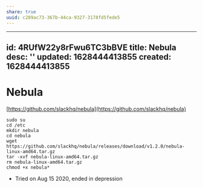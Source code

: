 ```yaml
---
share: true
uuid: c289ac73-367b-44ca-9327-3178fd5fede5
---
```

---
id: 4RUfW22y8rFwu6TC3bBVE
title: Nebula
desc: ''
updated: 1628444413855
created: 1628444413855
---
# Nebula
[https://github.com/slackhq/nebula](https://github.com/slackhq/nebula)

    sudo su
    cd /etc
    mkdir nebula
    cd nebula
    wget https://github.com/slackhq/nebula/releases/download/v1.2.0/nebula-linux-amd64.tar.gz
    tar -xvf nebula-linux-amd64.tar.gz
    rm nebula-linux-amd64.tar.gz
    chmod +x nebula*
    

*   Tried on Aug 15 2020, ended in depression

